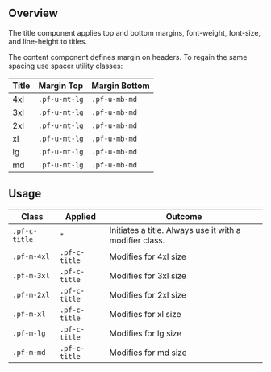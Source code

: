 ## Overview
The title component applies top and bottom margins, font-weight, font-size, and line-height to titles.

The content component defines margin on headers. To regain the same spacing use spacer utility classes:

| Title | Margin Top | Margin Bottom |
| -- | -- | -- |
| 4xl | `.pf-u-mt-lg` | `.pf-u-mb-md` |
| 3xl | `.pf-u-mt-lg` | `.pf-u-mb-md` |
| 2xl | `.pf-u-mt-lg` | `.pf-u-mb-md` |
| xl | `.pf-u-mt-lg` | `.pf-u-mb-md` |
| lg | `.pf-u-mt-lg` | `.pf-u-mb-md` |
| md | `.pf-u-mt-lg` | `.pf-u-mb-md` |

## Usage

| Class | Applied | Outcome |
| -- | -- | -- |
| `.pf-c-title` | `*` |  Initiates a title. Always use it with a modifier class. |
| `.pf-m-4xl` | `.pf-c-title` | Modifies for 4xl size |
| `.pf-m-3xl` | `.pf-c-title` | Modifies for 3xl size |
| `.pf-m-2xl` | `.pf-c-title` | Modifies for 2xl size |
| `.pf-m-xl` | `.pf-c-title` | Modifies for xl size |
| `.pf-m-lg` | `.pf-c-title` | Modifies for lg size |
| `.pf-m-md` | `.pf-c-title` | Modifies for md size |
